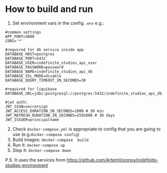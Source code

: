 # How to build and run
1. Set environment vars in the config `.env` e.g.:
```
#common settings
APP_PORT=3000
CORS='*'

#required for db service inside app
DATABASE_HOST=postgres
DATABASE_PORT=5432
DATABASE_USER=indefinite_studies_api_user
DATABASE_PASSWORD=password
DATABASE_NAME=indefinite_studies_api_db
DATABASE_SSL_MODE=disable
DATABASE_QUERY_TIMEOUT_IN_SECONDS=30

#required for liquibase
DATABASE_URL=jdbc:postgresql://postgres:5432/indefinite_studies_api_db

#jwt auth:
JWT_SIGN=secretsign
JWT_ACCESS_DURATION_IN_SECONDS=1800 # 30 min
JWT_REFRESH_DURATION_IN_SECONDS=2592000 # 30 days
JWT_ISSUER=principalname
```
2. Check `docker-compose.yml` is appropriate to config that you are going to use (e.g.`docker-compose config`)
3. Build images: `docker-compose  build`
4. Run it: `docker-compose up`
5. Stop it: `docker-compose down`

P.S. It uses the services from https://github.com/ArtemVoronov/indefinite-studies-environment